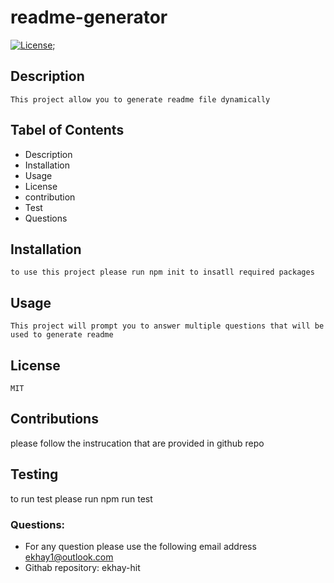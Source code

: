  # readme-generator

[![License](https://img.shields.io/badge/License-MIT-blue.svg)](https://opensource.org/licenses/MIT);
     
## Description
    This project allow you to generate readme file dynamically

## Tabel of Contents

* Description
* Installation
* Usage
* License
* contribution
* Test
* Questions
    
## Installation
    to use this project please run npm init to insatll required packages

 ## Usage
    This project will prompt you to answer multiple questions that will be used to generate readme

## License
    MIT

## Contributions
please follow the instrucation that are provided in github repo

## Testing
to run test please run npm run test


### Questions:

* For any question please use the following email address ekhay1@outlook.com
* Githab repository: ekhay-hit

    	